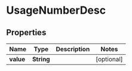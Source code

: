 

# UsageNumberDesc


## Properties

| Name | Type | Description | Notes |
|------------ | ------------- | ------------- | -------------|
|**value** | **String** |  |  [optional] |



